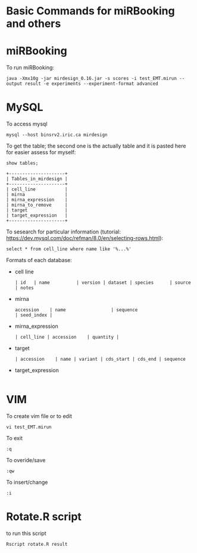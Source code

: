 # Basic Commands for miRBooking and others

# miRBooking
To run miRBooking:
```
java -Xmx10g -jar mirdesign_0.16.jar -s scores -i test_EMT.mirun --output result -e experiments --experiment-format advanced
```

# MySQL
To access mysql
```
mysql --host binsrv2.iric.ca mirdesign
```
To get the table; the second one is the actually table and it is pasted here for easier assess for myself:
```
show tables;
```
```
+---------------------+
| Tables_in_mirdesign |
+---------------------+
| cell_line           |
| mirna               |
| mirna_expression    |
| mirna_to_remove     |
| target              |
| target_expression   |
+---------------------+

```

To sesearch for particular information (tutorial: https://dev.mysql.com/doc/refman/8.0/en/selecting-rows.html):
```
select * from cell_line where name like '%...%'
```
Formats of each database:
- cell line
  ```
  | id   | name          | version | dataset | species      | source   | notes                    
  ```
- mirna
  ```
  accession    | name                 | sequence                           | seed_index |
  ```
- mirna_expression
  ```
  | cell_line | accession    | quantity |
  ```
- target
  ```
  | accession    | name | variant | cds_start | cds_end | sequence   
  ```
- target_expression
  ```
  
  ```




# VIM
To create vim file or to edit
```
vi test_EMT.mirun
```
To exit
```
:q
```
To overide/save
```
:qw
```
To insert/change
```
:i
```

# Rotate.R script
to run this script
```
Rscript rotate.R result
```
